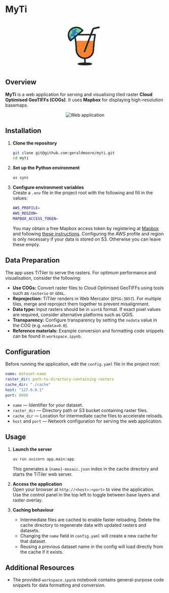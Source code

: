 # MyTi

<p align="center">
  <img src="assets/myti-logo.png" alt="MyTi logo" width="150"/>
</p>

## Overview

**MyTi** is a web application for serving and visualising tiled raster **Cloud Optimised GeoTIFFs (COGs)**. It uses **Mapbox** for displaying high-resolution basemaps.

<p align="center">
  <img src="assets/web-app.png" alt="Web application" width="500"/>
</p>

## Installation

1. **Clone the repository**  
   ```bash
   git clone git@github.com:geraldmoore/myti.git
   cd myti
   ```

2. **Set up the Python environment**  
   ```bash
   uv sync
   ```

3. **Configure environment variables**  
   Create a `.env` file in the project root with the following and fill in the values:  
   ```bash
   AWS_PROFILE=
   AWS_REGION=
   MAPBOX_ACCESS_TOKEN=
   ```  
   You may obtain a free Mapbox access token by registering at [Mapbox](https://www.mapbox.com/) and following [these instructions](https://docs.mapbox.com/help/glossary/access-token/). Configuring the AWS profile and region is only
   necessary if your data is stored on S3. Otherwise you can leave these empty.

## Data Preparation

The app uses TiTiler to serve the rasters. For optimum performance and visualisation, consider the following:

- **Use COGs:** Convert raster files to Cloud Optimised GeoTIFFs using tools such as `rasterio` or `GDAL`.  
- **Reprojection:** TiTiler renders in Web Mercator (`EPSG:3857`). For multiple tiles, merge and reproject them together to prevent misalignment.  
- **Data type:** Input rasters should be in `uint8` format. If exact pixel values are required, consider alternative platforms such as QGIS.  
- **Transparency:** Configure transparency by setting the `nodata` value in the COG (e.g. `nodata=0.0`).  
- **Reference materials:** Example conversion and formatting code snippets can be found in `workspace.ipynb`.

## Configuration

Before running the application, edit the `config.yaml` file in the project root:

```yaml
name: dataset-name
raster_dir: path-to-directory-containing-rasters
cache_dir: "./cache"
host: "127.0.0.1"
port: 8080
```

- `name` — Identifier for your dataset.  
- `raster_dir` — Directory path or S3 bucket containing raster files.  
- `cache_dir` — Location for intermediate cache files to accelerate reloads.  
- `host` and `port` — Network configuration for serving the web application.  

## Usage

1. **Launch the server**  
   ```bash
   uv run uvicorn app.main:app
   ```  
   This generates a `{name}-mosaic.json` index in the cache directory and starts the TiTiler web server.

2. **Access the application**  
   Open your browser at `http://<host>:<port>` to view the application.  
   Use the control panel in the top left to toggle between base layers and raster overlay.

3. **Caching behaviour**  
   - Intermediate files are cached to enable faster reloading. Delete the cache directory to regenerate data with updated rasters and datasets.  
   - Changing the `name` field in `config.yaml` will create a new cache for that dataset.  
   - Reusing a previous dataset name in the config will load directly from the cache if it exists.  

## Additional Resources

- The provided `workspace.ipynb` notebook contains general-purpose code snippets for data formatting and conversion.
